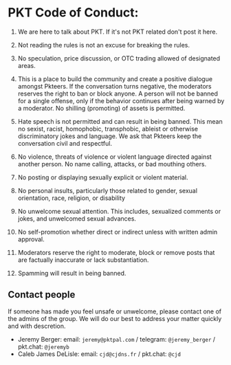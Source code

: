 
# PKT Code of Conduct:

  1) We are here to talk about PKT. If it's not PKT related don't post it here.

  2) Not reading the rules is not an excuse for breaking the rules.

  3) No speculation, price discussion, or OTC trading allowed of designated areas.

  4) This is a place to build the community and create a positive dialogue amongst Pkteers. 
  If the conversation turns negative, the moderators reserves the right to ban or block anyone. A person will not be banned for a single 
  offense, only if the behavior continues after being warned by a moderator. No shilling (promoting) of assets is permitted.

  5) Hate speech is not permitted and can result in being banned. This mean no sexist, racist, homophobic, transphobic, ableist or otherwise                           discriminatory jokes and language. We ask that Pkteers keep the conversation civil and respectful.

  6) No violence, threats of violence or violent language directed against another person.
  No name calling, attacks, or bad mouthing others.

  7) No posting or displaying sexually explicit or violent material.

  8) No personal insults, particularly those related to gender, sexual orientation, race, religion, or disability

  9) No unwelcome sexual attention. This includes, sexualized comments or jokes, and unwelcomed sexual advances.

  10) No self-promotion whether direct or indirect unless with written admin approval.

  12) Moderators reserve the right to moderate, block or remove posts that are factually inaccurate or lack substantiation.

  13) Spamming will result in being banned.

## Contact people
If someone has made you feel unsafe or unwelcome, please contact one of the admins of the group.
We will do our best to address your matter quickly and with descretion.

* Jeremy Berger: email: `jeremy@pktpal.com` / telegram: `@jeremy_berger` / pkt.chat: `@jeremyb`
* Caleb James DeLisle: email: `cjd@cjdns.fr` / pkt.chat: `@cjd`
